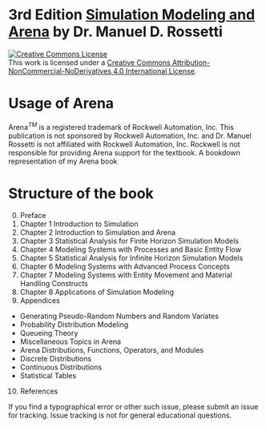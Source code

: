 # 3rd Edition [Simulation Modeling and Arena](https://rossetti.github.io/RossettiArenaBook/) by Dr. Manuel D. Rossetti

<a rel="license" href="http://creativecommons.org/licenses/by-nc-nd/4.0/"><img alt="Creative Commons License" style="border-width:0" src="https://i.creativecommons.org/l/by-nc-nd/4.0/88x31.png" /></a><br />This work is licensed under a <a rel="license" href="http://creativecommons.org/licenses/by-nc-nd/4.0/">Creative Commons Attribution-NonCommercial-NoDerivatives 4.0 International License</a>.

# Usage of Arena

Arena$^{TM}$ is a registered trademark of Rockwell Automation, Inc.  This publication is not sponsored by Rockwell Automation, Inc. and Dr. Manuel Rossetti is not affiliated with Rockwell Automation, Inc.  Rockwell is not responsible for providing Arena support for the textbook.
A bookdown representation of my Arena book

# Structure of the book

0. Preface
1. Chapter 1 Introduction to Simulation
2. Chapter 2 Introduction to Simulation and Arena
3. Chapter 3 Statistical Analysis for Finite Horizon Simulation Models 
4. Chapter 4 Modeling Systems with Processes and Basic Entity Flow
5. Chapter 5 Statistical Analysis for Infinite Horizon Simulation Models
6. Chapter 6 Modeling Systems with Advanced Process Concepts
7. Chapter 7 Modeling Systems with Entity Movement and Material Handling Constructs
8. Chapter 8 Applications of Simulation Modeling 
9. Appendices
  - Generating Pseudo-Random Numbers and Random Variates
  - Probability Distribution Modeling
  - Queueing Theory
  - Miscellaneous Topics in Arena
  - Arena Distributions, Functions, Operators, and Modules
  - Discrete Distributions
  - Continuous Distributions
  - Statistical Tables
10. References

If you find a typographical error or other such issue, please submit an issue for tracking.  Issue tracking is not for general educational questions.

